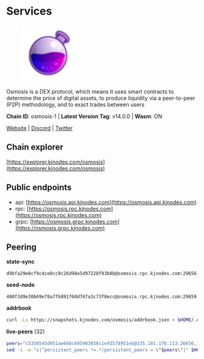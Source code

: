 # Services

<figure><img src="https://raw.githubusercontent.com/kj89/cosmos-images/main/logos/osmosis.png" width="150" alt=""><figcaption></figcaption></figure>

Osmosis is a DEX protocol, which means it uses smart contracts  to determine the price of digital assets, to produce liquidity  via a peer-to-peer (P2P) methodology, and to exact trades between users

**Chain ID**: osmosis-1 | **Latest Version Tag**: v14.0.0 | **Wasm**: ON

[Website](https://osmosis.zone) | [Discord](https://discord.gg/osmosis) | [Twitter](https://twitter.com/osmosiszone)




## Chain explorer
[https://explorer.kjnodes.com/osmosis](https://explorer.kjnodes.com/osmosis)

## Public endpoints

* api: [https://osmosis.api.kjnodes.com](https://osmosis.api.kjnodes.com)
* rpc: [https://osmosis.rpc.kjnodes.com](https://osmosis.rpc.kjnodes.com)
* grpc: [https://osmosis.grpc.kjnodes.com](https://osmosis.grpc.kjnodes.com)

## Peering

**state-sync**

```text
d9bfa29e0cf9c4ce0cc9c26d98e5d97228f93b0b@osmosis.rpc.kjnodes.com:29656
```

**seed-node**

```text
400f3d9e30b69e78a7fb891f60d76fa3c73f0ecc@osmosis.rpc.kjnodes.com:29659
```

**addrbook**
```bash
curl -Ls https://snapshots.kjnodes.com/osmosis/addrbook.json > $HOME/.osmosisd/config/addrbook.json
```

**live-peers** (32)
```bash
peers="c5358545d951ae666c695903036c1e93578951eb@135.181.176.113:26656,1c398af2208984d4e59bc41132e3eac0508abb0f@95.216.76.251:26656,747d01891a83d6f759d88f9be07159c268b584b0@141.95.65.98:26656,f9a920a61ee994b12b77178dd5f1fc1ed39b7cd2@142.132.255.49:26656,b69e57cd6f796ac5d6efb1a834163365c37cbfa8@78.46.69.29:26656,b56ec345ef591b57ffc8657116f4b045ab6b35fd@188.40.98.155:26656,406f64a8d601e34d7311fd61ec87b0c7028bd230@138.201.23.39:46656,9b1bfb99d9eb04af32510ed8e3eb83c59448662f@95.214.52.220:26656,616327f7ca045fb57827683e471ca472a232ef1f@89.33.8.233:26656,d9bfa29e0cf9c4ce0cc9c26d98e5d97228f93b0b@65.109.88.38:29656,1876eb08c7e93c965a895177f82c8725f89c0f65@54.214.183.228:26656,30e9432879d5b0976b88e52120dc12338e40fc33@65.108.108.176:26656,43785e5ffd8783393ea8094f77efcee5bdbcdce3@78.141.244.18:26656,42745690b41f6a7515c4a87d88efda2e82b55b76@78.46.94.183:26656,724cef11bbe866269b3d67f7dd5ea539cc4096bf@198.244.164.186:26656,bfb67b2ae345955d6bc0991450120669c683386e@149.56.25.66:26656,f4b811759e55f665180545ad5e1b42573f660861@135.181.181.251:26656,20913e92e8b9ea2d80ad34edd9b52e97886cf616@54.37.30.181:26656,407267ac44b20a0a4258d0bbca1c9f657bf88d08@74.118.143.19:26656,e0fbdbdce6ec8797412751edd00fbaf114c42fad@34.220.226.204:26656,a6283307952423c1751431c220d11ed36b61ed84@143.110.237.113:26656,47e4075978458bfc382630b2a46aabbbbf7977b2@143.198.234.114:26656,e3cc05de734a9eb3da832cf0236f319a9a4063ba@95.216.101.39:26656,94e69330d6f4cfe221cdd2ce49ee141e53e5f200@23.106.120.6:26656,60a2c89e7253502e93517a026f44a2431cc81230@220.85.113.39:26656,27e14df66c9e4cd6b176b0dca6adfa9b6750f911@5.161.72.103:26656,4e38d3caa1554d7f46a2654fa9997554c13f61f2@95.216.96.61:26656,f9bfc7f25f63bd7e392fbe5465126b311465cbce@65.108.78.186:26656,4d659b7b244a68913bfbdc6c9e7aa1a64391238e@74.118.139.59:26656,31e7a8b8cc97e85472c609f9d220fdd9536d4f4d@94.130.220.54:26656,b37a3c92c039de2582edd120b16afa3f462ecf3e@23.88.69.22:27166,925d0be14f6332d0515744d88c232aff209ca8c5@3.15.176.200:26656"
sed -i -e "s|^persistent_peers *=.*|persistent_peers = \"$peers\"|" $HOME/.osmosisd/config/config.toml
```
